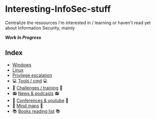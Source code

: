 # Interesting-InfoSec-stuff
Centralize the ressources i'm interested in / learning or haven't read yet about Information Security, mainly

*__Work In Progress__*


## Index
* [Windows](https://github.com/B0redNab/Interesting-InfoSec-stuff/blob/master/docs/systems/Windows/windows.md)
* [Linux](https://github.com/B0redNab/Interesting-InfoSec-stuff/blob/master/docs/systems/Linux/linux.md)
* [Privilege escalation](https://github.com/B0redNab/Interesting-InfoSec-stuff/blob/master/docs/priv-esc/priv-esc.md)
* :computer: [Tools / cmd](https://github.com/B0redNab/Interesting-InfoSec-stuff/blob/master/tools/list.md) :computer:
* :dart: [Challenges / training](https://github.com/B0redNab/Interesting-InfoSec-stuff/blob/master/docs/challenges/challenges-websites.md) :dart:
* :radio: [News & podcasts](https://github.com/B0redNab/Interesting-InfoSec-stuff/blob/master/docs/news/news.md) :radio:
* :microphone: [Conferences & youtube](https://github.com/B0redNab/Interesting-InfoSec-stuff/blob/master/docs/vids/conferences-and-yt-channels.md) :microphone:
* :scroll: [Mind maps](https://github.com/B0redNab/Interesting-InfoSec-stuff/blob/master/docs/mindmaps/mindmaps.md) :scroll:
* :books: [Books reading list](https://github.com/B0redNab/Interesting-InfoSec-stuff/blob/master/docs/books/reading-list.md) :books:
